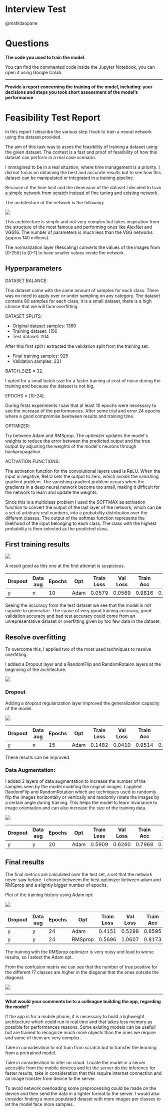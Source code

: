 # Interview Test

@matildaopane

# Questions

<strong>The code you used to train the model. </strong> 
 
You can find the commented code inside the Jupyter Notebook, you can open it using Google Colab.

-----

<strong>Provide a report concerning the training of the model, including: 
your decisions and steps you took
short assessment of the model’s performance
</strong>

# Feasibility Test Report

In this report I describe the various step I took to train a neural network using the dataset provided.

The aim of this task was to asses the feasibility of training a dataset using the given dataset.
The contest is a fast and proof of feasibility of how this dataset can perform in a real case scenario.

I immagined to be in a real situation, where time management is a priority. 
I did not focus on obtaining the best and accurate results but to see how this dataset can be manipulated or integrated in a training pipeline.

Because of the time limit and the dimension of the dataset I decided to train a simple network from scratch instead of fine tuning and existing network.

The architecture of the network is the following:

![](/img/first.png)

This architecture is simple and not very complex but takes inspiration from the structure of the most famous and performing ones like AlexNet and VGG16.
The number of parameters is much less than the VGG networks (approx 140 millions).

The normalization layer (Rescaling) converts the values of the images from [0-255] to [0-1] to have smaller values inside the network.

## Hyperparameters

DATASET BALANCE: 

This dataset came with the same amount of samples for each class. There was no need to apply over or under sampling on any category.
The dataset contains 80 samples for each class, it is a small dataset, there is a high chance that we will face overfitting.

DATASET SPLITS:

- Original dataset samples: 1360
- Training dataset: 1156
- Test dataset: 204

After this first split I extracted the validation split from the training set. 

- Final training samples: 925
- Validation samples: 231

BATCH_SIZE = 32.

I opted for a small batch size for a faster training at cost of noise during the training and because the dataset is not big.

EPOCHS = [10-24]. 

During firsts experiments I saw that at least 10 epochs were necessary to see the increase of the performances. After some trial and error 24 epochs where a good compromise beetween results and training time.

OPTIMIZER:

Try between Adam and RMSprop.
The optimizer updates the model's weights to reduce the error between the predicted output and the true output by adjusting the weights of the model's neurons through backpropagation.

ACTIVATION FUNCTIONS:

The activation function for the convolutional layers used is ReLU. When the input is negative, ReLU sets the output to zero, which avoids the vanishing gradient problem. The vanishing gradient problem occurs when the gradients in a deep neural network become too small, making it difficult for the network to learn and update the weights.

Since this is a multiclass problem I used the SOFTMAX as activation function to convert the output of the last layer of the network, which can be a set of arbitrary real numbers, into a probability distribution over the different classes. The output of the softmax function represents the likelihood of the input belonging to each class. The class with the highest probability is then selected as the predicted class.

## First training results
 
![](/img/plot1.png)

A result good as this one at the first attempt is suspicious. 
 
Dropout | Data aug | Epochs | Opt |Train Loss | Val Loss | Train Acc | Val Acc | TEST ACC
--- | --- | --- | --- | --- | --- | --- | --- | --- |
y | n | 10 | Adam |0.0579|0.0569|0.9816|0.9827|0.62
 
Seeing the accuracy from the test dataset we see that the model is not capable to generalize. 
The cause of very good training accuracy, good validation accuracy and bad test accuracy could come from an unrepresentative dataset or overfitting given by too few data in the dataset.

## Resolve overfitting

To overcome this, I applied two of the most used techniques to resolve overfitting.

I added a Dropout layer and a RandomFlip and RandomRotaion layers at the beginning of the architecture.

![](/img/ok.png)

### Dropout
Adding a dropout regularization layer improved the generalization capacity of the model.

![](/img/plot2.PNG)

Dropout | Data aug | Epochs | Opt |Train Loss | Val Loss | Train Acc | Val Acc | TEST ACC
--- | --- | --- | --- | --- | --- | --- | --- | --- |
y | n | 15 | Adam | 0.1482  |   0.0410  |  0.9514 | 0.9827  | 0.65  |
 
These results can be improved.

### Data Augmentation:

I added 2 layers of data augmentation to increase the number of the samples seen by the model modifing the original images.
I applied RandomFlip and RandomRotation which are techniques used to randomly flip the images horizontally or vertically and randomly rotate the images by a certain angle during training. 
This helps the model to learn invariance to image orientation and can also increase the size of the training data.  
 
![](/img/plot3.PNG)

Dropout | Data aug | Epochs | Opt |Train Loss | Val Loss | Train Acc | Val Acc | TEST ACC
--- | --- | --- | --- | --- | --- | --- | --- | --- |
y | y | 20 | Adam | 0.5909 |  0.6260 | 0.7968 | 0.7792 | 0.72  |
 

## Final results
The final metrics are calculated over the test set, a set that the network never saw before. I choose betweem the best optimizer between adam and RMSprop and a slightly bigger number of epochs.

Plot of the training history using Adam opt:

![](/img/plotadam.PNG)

Dropout | Data aug | Epochs | Opt |Train Loss | Val Loss | Train Acc | Val Acc | TEST ACC
--- | --- | --- | --- | --- | --- | --- | --- | --- |
y | y | 24 | Adam | 0.4151 | 0.5298 | 0.8595 | 0.8139 | 0.72  |   
y | y | 24 | RMSprop | 0.5696 | 1.0607 | 0.8173 | 0.6537 | 0.61  |

The training with the RMSprop optimizer is very noisy and lead to worse results, so I select the Adam opt.


From the confusion matrix we can see that the number of true positive for the different 17 classes are higher in the diagonal that the ones outside the diagonal. 

![](/img/report.PNG)

-----

<strong>What would your comments be to a colleague building the app, regarding the model?  </strong>

If the app is for a mobile phone, it is necessary to build a lighweight architecture which could run in real time and that takes less memory as possible for performances reasons. Some existing models can be usefull but are trained to recognize much more objects than the ones we require and some of them are very complex. 

Take in consideration to not train from scratch but to transfer the learning from a pretrained model. 

Take in consideration to infer on cloud. Locate the model in a server accesible from the mobile devices and let the server do the inference for faster results, take in consideration that this require internet connection and an image transfer from device to the server.

To avoid network overloading some preprocessing could be made on the device and then send the data in a lighter format to the server.
I would also consider finding a more populated dataset with more images per classes to let the model face more samples.


